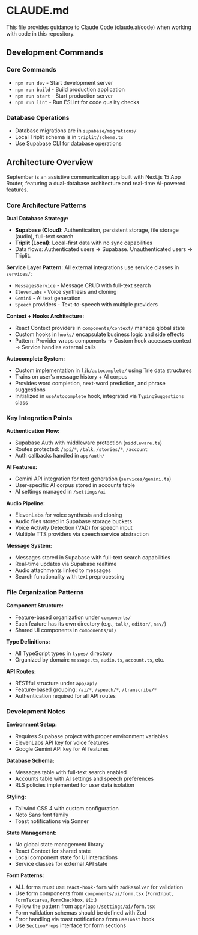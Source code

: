 # CLAUDE.md

This file provides guidance to Claude Code (claude.ai/code) when working with code in this repository.

## Development Commands

### Core Commands

- `npm run dev` - Start development server
- `npm run build` - Build production application
- `npm run start` - Start production server
- `npm run lint` - Run ESLint for code quality checks

### Database Operations

- Database migrations are in `supabase/migrations/`
- Local Triplit schema is in `triplit/schema.ts`
- Use Supabase CLI for database operations

## Architecture Overview

September is an assistive communication app built with Next.js 15 App Router, featuring a dual-database architecture and real-time AI-powered features.

### Core Architecture Patterns

**Dual Database Strategy:**

- **Supabase (Cloud)**: Authentication, persistent storage, file storage (audio), full-text search
- **Triplit (Local)**: Local-first data with no sync capabilities
- Data flows: Authenticated users → Supabase. Unauthenticated users → Triplit.

**Service Layer Pattern:**
All external integrations use service classes in `services/`:

- `MessagesService` - Message CRUD with full-text search
- `ElevenLabs` - Voice synthesis and cloning
- `Gemini` - AI text generation
- `Speech` providers - Text-to-speech with multiple providers

**Context + Hooks Architecture:**

- React Context providers in `components/context/` manage global state
- Custom hooks in `hooks/` encapsulate business logic and side effects
- Pattern: Provider wraps components → Custom hook accesses context → Service handles external calls

**Autocomplete System:**

- Custom implementation in `lib/autocomplete/` using Trie data structures
- Trains on user's message history + AI corpus
- Provides word completion, next-word prediction, and phrase suggestions
- Initialized in `useAutocomplete` hook, integrated via `TypingSuggestions` class

### Key Integration Points

**Authentication Flow:**

- Supabase Auth with middleware protection (`middleware.ts`)
- Routes protected: `/api/*`, `/talk`, `/stories/*`, `/account`
- Auth callbacks handled in `app/auth/`

**AI Features:**

- Gemini API integration for text generation (`services/gemini.ts`)
- User-specific AI corpus stored in accounts table
- AI settings managed in `/settings/ai`

**Audio Pipeline:**

- ElevenLabs for voice synthesis and cloning
- Audio files stored in Supabase storage buckets
- Voice Activity Detection (VAD) for speech input
- Multiple TTS providers via speech service abstraction

**Message System:**

- Messages stored in Supabase with full-text search capabilities
- Real-time updates via Supabase realtime
- Audio attachments linked to messages
- Search functionality with text preprocessing

### File Organization Patterns

**Component Structure:**

- Feature-based organization under `components/`
- Each feature has its own directory (e.g., `talk/`, `editor/`, `nav/`)
- Shared UI components in `components/ui/`

**Type Definitions:**

- All TypeScript types in `types/` directory
- Organized by domain: `message.ts`, `audio.ts`, `account.ts`, etc.

**API Routes:**

- RESTful structure under `app/api/`
- Feature-based grouping: `/ai/*`, `/speech/*`, `/transcribe/*`
- Authentication required for all API routes

### Development Notes

**Environment Setup:**

- Requires Supabase project with proper environment variables
- ElevenLabs API key for voice features
- Google Gemini API key for AI features

**Database Schema:**

- Messages table with full-text search enabled
- Accounts table with AI settings and speech preferences
- RLS policies implemented for user data isolation

**Styling:**

- Tailwind CSS 4 with custom configuration
- Noto Sans font family
- Toast notifications via Sonner

**State Management:**

- No global state management library
- React Context for shared state
- Local component state for UI interactions
- Service classes for external API state

**Form Patterns:**

- ALL forms must use `react-hook-form` with `zodResolver` for validation
- Use form components from `components/ui/form.tsx` (`FormInput`, `FormTextarea`, `FormCheckbox`, etc.)
- Follow the pattern from `app/(app)/settings/ai/form.tsx`
- Form validation schemas should be defined with Zod
- Error handling via toast notifications from `useToast` hook
- Use `SectionProps` interface for form sections
